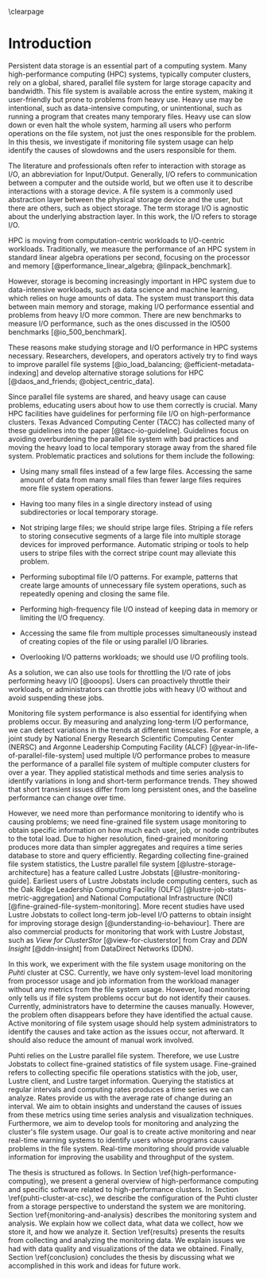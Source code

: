 \clearpage

# Introduction
<!--
TODO
- add a figure to the introduction (monitoring, parallel file system)
- start with the big picture
- move from general description to specific
- where we are going
-->

Persistent data storage is an essential part of a computing system.
Many high-performance computing (HPC) systems, typically computer clusters, rely on a global, shared, parallel file system for large storage capacity and bandwidth.
This file system is available across the entire system, making it user-friendly but prone to problems from heavy use.
Heavy use may be intentional, such as data-intensive computing, or unintentional, such as running a program that creates many temporary files.
Heavy use can slow down or even halt the whole system, harming all users who perform operations on the file system, not just the ones responsible for the problem.
In this thesis, we investigate if monitoring file system usage can help identify the causes of slowdowns and the users responsible for them.

The literature and professionals often refer to interaction with storage as I/O, an abbreviation for Input/Output.
Generally, I/O refers to communication between a computer and the outside world, but we often use it to describe interactions with a storage device.
A file system is a commonly used abstraction layer between the physical storage device and the user, but there are others, such as object storage.
The term storage I/O is agnostic about the underlying abstraction layer.
In this work, the I/O refers to storage I/O.

HPC is moving from computation-centric workloads to I/O-centric workloads.
Traditionally, we measure the performance of an HPC system in standard linear algebra operations per second, focusing on the processor and memory [@performance_linear_algebra; @linpack_benchmark].
<!-- A ranking is maintained on the TOP500 list [@top_500]. -->
However, storage is becoming increasingly important in HPC system due to data-intensive workloads, such as data science and machine learning, which relies on huge amounts of data.
The system must transport this data between main memory and storage, making I/O performance essential and problems from heavy I/O more common.
There are new benchmarks to measure I/O performance, such as the ones discussed in the IO500 benchmarks [@io_500_benchmark].
<!-- Ranking on IO500 list [@io_500]. -->
These reasons make studying storage and I/O performance in HPC systems necessary.
Researchers, developers, and operators actively try to find ways to improve parallel file systems [@io_load_balancing; @efficient-metadata-indexing] and develop alternative storage solutions for HPC [@daos_and_friends; @object_centric_data].

Since parallel file systems are shared, and heavy usage can cause problems, educating users about how to use them correctly is crucial.
Many HPC facilities have guidelines for performing file I/O on high-performance clusters.
Texas Advanced Computing Center (TACC) has collected many of these guidelines into the paper [@tacc-io-guideline].
Guidelines focus on avoiding overburdening the parallel file system with bad practices and moving the heavy load to local temporary storage away from the shared file system.
Problematic practices and solutions for them include the following:

* Using many small files instead of a few large files.
  Accessing the same amount of data from many small files than fewer large files requires more file system operations.

* Having too many files in a single directory instead of using subdirectories or local temporary storage.

* Not striping large files; we should stripe large files.
  Striping a file refers to storing consecutive segments of a large file into multiple storage devices for improved performance.
  Automatic striping or tools to help users to stripe files with the correct stripe count may alleviate this problem.

* Performing suboptimal file I/O patterns.
  For example, patterns that create large amounts of unnecessary file system operations, such as repeatedly opening and closing the same file.

* Performing high-frequency file I/O instead of keeping data in memory or limiting the I/O frequency.

* Accessing the same file from multiple processes simultaneously instead of creating copies of the file or using parallel I/O libraries.

* Overlooking I/O patterns workloads; we should use I/O profiling tools.

As a solution, we can also use tools for throttling the I/O rate of jobs performing heavy I/O [@ooops].
Users can proactively throttle their workloads, or administrators can throttle jobs with heavy I/O without and avoid suspending these jobs.

Monitoring file system performance is also essential for identifying when problems occur.
By measuring and analyzing long-term I/O performance, we can detect variations in the trends at different timescales.
For example, a joint study by National Energy Research Scientific Computing Center (NERSC) and Argonne Leadership Computing Facility (ALCF) [@year-in-life-of-parallel-file-system] used multiple I/O performance probes to measure the performance of a parallel file system of multiple computer clusters for over a year.
They applied statistical methods and time series analysis to identify variations in long and short-term performance trends.
They showed that short transient issues differ from long persistent ones, and the baseline performance can change over time.
<!-- Their work provides insight into understanding the behavior of parallel file systems, monitoring and analysis techniques of parallel file systems, and how to improve them. -->
<!-- They also mentioned different monitoring levels, such as application-level monitoring, file system workload monitoring, file system capacity and health monitoring, resource manager monitoring, and tracking changes and updates to the system. -->

However, we need more than performance monitoring to identify who is causing problems; we need fine-grained file system usage monitoring to obtain specific information on how much each user, job, or node contributes to the total load.
Due to higher resolution, fined-grained monitoring produces more data than simpler aggregates and requires a time series database to store and query efficiently.
Regarding collecting fine-grained file system statistics, the Lustre parallel file system [@lustre-storage-architecture] has a feature called Lustre Jobstats [@lustre-monitoring-guide].
Earliest users of Lustre Jobstats include computing centers, such as the Oak Ridge Leadership Computing Facility (OLFC) [@lustre-job-stats-metric-aggregation] and National Computational Infrastructure (NCI) [@fine-grained-file-system-monitoring].
More recent studies have used Lustre Jobstats to collect long-term job-level I/O patterns to obtain insight for improving storage design [@understanding-io-behaviour].
There are also commercial products for monitoring that work with Lustre Jobstast, such as *View for ClusterStor* [@view-for-clusterstor] from Cray and *DDN Insight* [@ddn-insight] from DataDirect Networks (DDN).

<!-- A discussion with the admins of Aalto Scientific Computing (SciComp) revealed that they use a commercial product, the *View for ClusterStor* from Cray [@view-for-clusterstor] -->

In this work, we experiment with the file system usage monitoring on the *Puhti* cluster at CSC.
Currently, we have only system-level load monitoring from processor usage and job information from the workload manager without any metrics from the file system usage.
However, load monitoring only tells us if file system problems occur but do not identify their causes.
Currently, administrators have to determine the causes manually.
However, the problem often disappears before they have identified the actual cause.
Active monitoring of file system usage should help system administrators to identify the causes and take action as the issues occur, not afterward.
It should also reduce the amount of manual work involved.

Puhti relies on the Lustre parallel file system.
Therefore, we use Lustre Jobstats to collect fine-grained statistics of file system usage.
Fine-grained refers to collecting specific file operations statistics with the job, user, Lustre client, and Lustre target information.
Querying the statistics at regular intervals and computing rates produces a time series we can analyze.
Rates provide us with the average rate of change during an interval.
We aim to obtain insights and understand the causes of issues from these metrics using time series analysis and visualization techniques.
Furthermore, we aim to develop tools for monitoring and analyzing the cluster's file system usage.
Our goal is to create active monitoring and near real-time warning systems to identify users whose programs cause problems in the file system.
Real-time monitoring should provide valuable information for improving the usability and throughput of the system.

<!--
Additionally, we aim to provide information that can guide future procurements and configuration changes such that the investments and modifications improve the critical parts of the storage system.
-->

<!-- outline -->
The thesis is structured as follows.
In Section \ref{high-performance-computing}, we present a general overview of high-performance computing and specific software related to high-performance clusters.
In Section \ref{puhti-cluster-at-csc}, we describe the configuration of the Puhti cluster from a storage perspective to understand the system we are monitoring.
Section \ref{monitoring-and-analysis} describes the monitoring system and analysis.
We explain how we collect data, what data we collect, how we store it, and how we analyze it.
Section \ref{results} presents the results from collecting and analyzing the monitoring data.
We explain issues we had with data quality and visualizations of the data we obtained.
Finally, Section \ref{conclusion} concludes the thesis by discussing what we accomplished in this work and ideas for future work.

